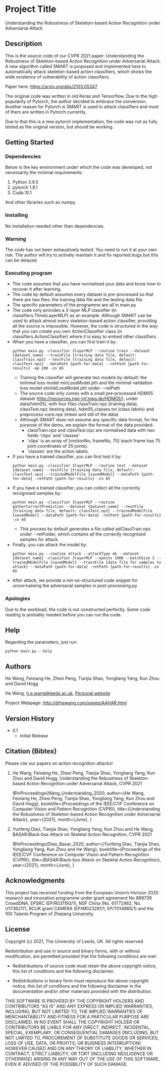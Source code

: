 # Project Title

Understanding the Robustness of Skeleton-based Action Recognition under Adversarial Attack

## Description

This is the source code of our CVPR 2021 paper: Understanding the Robustness of Skeleton-based Action Recognition under Adversarial Attack. A new algorithm called SMART is proposed and implemented here to automatically attack skeleton-based action classifiers, which shows the wide existence of
vulnerability of action classifiers.

Paper here: https://arxiv.org/abs/2103.05347

The original code was written in old Keras and Tensorflow. Due to the high popularity of Pytorch, the author decided to embrace the conversion.
Another reason for Pytorch is SMART is used to attack classifiers and most of them are written in Pytorch currently. 

Due to that this is a new pytorch implementation, the code was not as fully tested as the original version, but should be working.
## Getting Started

### Dependencies

Below is the key environment under which the code was developed, not necessarily the minimal requirements:

1. Python 3.9.5
2. pytorch 1.8.1
3. Cuda 10.1

And other libraries such as numpy.

### Installing
No installation needed other than dependencies.

### Warning
The code has not been exhaustively tested. You need to run it at your own risk. The author will try to actively maintain it and fix reported bugs but this can be delayed.

### Executing program

* The code assumes that you have normalised your data and know how to recover it after learning.
* The code by default assumes every dataset is pre-processed so that there are two files: 
  the training data file and the testing data file. 
* The specific parameters of the programme are all in main.py
* The code only provides a 3-layer MLP classifier (in classifiers.ThreeLayerMLP) as an example. Although SMART can be used to 
  attack almost every skeleton-based action classifier, providing all the source is impossible. However, the code is structured
  in the way that you can create you own ActionClassifier class (in classifiers.ActionClassifier) where it is easy to embed other classifiers.
* When you have a classifier, you can first train it by:
    ```
    python main.py -classifier 3layerMLP --routine train --dataset {dataset_name} --trainFile {training data file, default: classTrain.npz} --testFile {training data file, default: classTest.npz} --dataPath {path-for-data} --retPath {path-for-results} -ep 200 -cn 65
    ```
    * Training the classifier will generate two models by default: the minimal loss model minLossModel.pth and the minimal validation loss model minValLossModel.pth under --retPath
    * The source code only comes with a small pre-processed HDM05 dataset (http://resources.mpi-inf.mpg.de/HDM05/), under data/hdm05/, with four files classTrain.npz (training data), classTest.npz (testing data), hdm05_classes.txt (class labels) and preprocess-core.npz (mean and std of the data)
    * Although SMART does not assume any specific data format, for the purpose of the demo, we explain the format of the data provided:
        * classTrain.npz and classTest.npz are normalised data with two fields 'clips' and 'classes'
        * 'clips' is an array of [motionNo, frameNo, 75] (each frame has 75 joint coordinates of 25 joints). 
        * 'classes' are the action labels.
* If you have a trained classifier, you can first test it by:
    ```
    python main.py -classifier 3layerMLP --routine test --dataset {dataset_name} --testFile {training data file, default: classTest.npz} --trainedModelFile {savedModel} --dataPath {path-for-data} -retPath {path-for-results} -cn 65
    ```
* If you have a trained classifier, you can collect all the correctly recognised samples by:
    ```
    python main.py -classifier 3layerMLP --routine gatherCorrectPrediction --dataset {dataset_name} --testFile {training data file, default: classTest.npz} --trainedModelFile {savedModel} --dataPath {path-for-data} -retPath {path-for-results} -cn 65
    ```
    * This process by default generates a file called adClassTrain.npz under --retFolder, which contains all the correctly recognised samples for attack.
* Finally, you can attack the model by:
    ```
    python main.py --routine attack --attackType ab --dataset {dataset_name} -classifier 3layerMLP --epochs 1000 --batchSize 2 --trainedModelFile {savedModel} --trainFile {data file for samples to attack} --dataPath {path-for-data} -retPath {path-for-results} -cn 65
    ```
* After attack, we provide a not-so-structured code snippet for unnormalising the adversarial samples in post-processing.py

### Apologies

Due to the workload, the code is not constructed perfectly. Some code reading is probably needed before you can run the code. 

## Help

Regarding the parameters, just run: 

```
python main.py --help
```

## Authors

He Wang, Feixiang He, Zhexi Peng, Tianjia Shao, Yongliang Yang, Kun Zhou and David Hogg

He Wang, h.e.wang@leeds.ac.uk, [Personal website](https://drhewang.com)

Project Webpage: http://drhewang.com/pages/AAHAR.html

## Version History
* 0.1
    * Initial Release
## Citation (Bibtex)
Please cite our papers on action recognition attacks!

1. He Wang, Feixiang He, Zhexi Peng, Tianjia Shao, Yongliang Yang, Kun Zhou and David Hogg, Understanding the Robustness of Skeleton-based Action Recognition under Adversarial Attack, CVPR 2021

    @InProceedings{Wang_Understanding_2020,
    author={He Wang, Feixiang He, Zhexi Peng, Tianjia Shao, Yongliang Yang, Kun Zhou and David Hogg},
    booktitle={Proceedings of the IEEE/CVF Conference on Computer Vision and Pattern Recognition (CVPR)},
    title={Understanding the Robustness of Skeleton-based Action Recognition under Adversarial Attack},
    year={2021},
    month={June},
    }

2. Yunfeng Diao, Tianjia Shao, Yongliang Yang, Kun Zhou and He Wang, BASAR:Black-box Attack on Skeletal Action Recognition, CVPR 2021

    @InProceedings{Diao_Basar_2020,
    author={Yunfeng Diao, Tianjia Shao, Yongliang Yang, Kun Zhou and He Wang},
    booktitle={Proceedings of the IEEE/CVF Conference on Computer Vision and Pattern Recognition (CVPR)},
    title={BASAR:Black-box Attack on Skeletal Action Recognition},
    year={2021},
    month={June},
}

## Acknowledgments
This project has received funding from the European Union’s Horizon 2020 research and innovation programme under grant agreement No 899739 CrowdDNA, EPSRC (EP/R031193/1), NSF China (No. 61772462, No. U1736217), RCUK grant CAMERA (EP/M023281/1, EP/T014865/1) and the 100 Talents Program of Zhejiang University.

## License

Copyright (c) 2021, The University of Leeds, UK.
All rights reserved.

Redistribution and use in source and binary forms, with or without
modification, are permitted provided that the following conditions are met:

* Redistributions of source code must retain the above copyright notice, this
  list of conditions and the following disclaimer.

* Redistributions in binary form must reproduce the above copyright notice,
  this list of conditions and the following disclaimer in the documentation
  and/or other materials provided with the distribution.

THIS SOFTWARE IS PROVIDED BY THE COPYRIGHT HOLDERS AND CONTRIBUTORS "AS IS"
AND ANY EXPRESS OR IMPLIED WARRANTIES, INCLUDING, BUT NOT LIMITED TO, THE
IMPLIED WARRANTIES OF MERCHANTABILITY AND FITNESS FOR A PARTICULAR PURPOSE ARE
DISCLAIMED. IN NO EVENT SHALL THE COPYRIGHT HOLDER OR CONTRIBUTORS BE LIABLE
FOR ANY DIRECT, INDIRECT, INCIDENTAL, SPECIAL, EXEMPLARY, OR CONSEQUENTIAL
DAMAGES (INCLUDING, BUT NOT LIMITED TO, PROCUREMENT OF SUBSTITUTE GOODS OR
SERVICES; LOSS OF USE, DATA, OR PROFITS; OR BUSINESS INTERRUPTION) HOWEVER
CAUSED AND ON ANY THEORY OF LIABILITY, WHETHER IN CONTRACT, STRICT LIABILITY,
OR TORT (INCLUDING NEGLIGENCE OR OTHERWISE) ARISING IN ANY WAY OUT OF THE USE
OF THIS SOFTWARE, EVEN IF ADVISED OF THE POSSIBILITY OF SUCH DAMAGE.